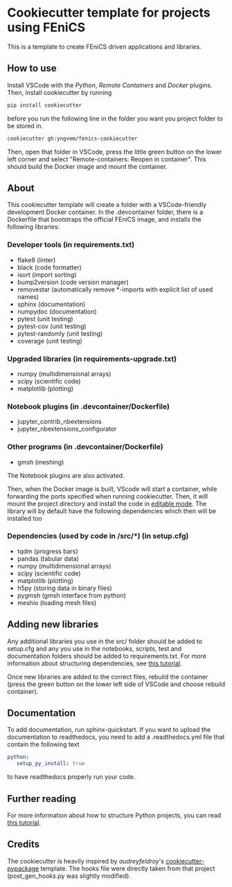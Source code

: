 # Cookiecutter template for projects using FEniCS
This is a template to create FEniCS driven applications and libraries.

## How to use
Install VSCode with the *Python*, *Remote Containers* and *Docker* plugins. Then, install cookiecutter by running

```bash
pip install cookiecutter
```

before you run the following line in the folder you want you project folder to be stored in.

```bash
cookiecutter gh:yngvem/fenics-cookiecutter
```

Then, open that folder in VSCode, press the little green button on the lower left corner and select "Remote-containers: Reopen in container". This should build the Docker image and mount the container.

## About
This cookiecutter template will create a folder with a VSCode-friendly development Docker container. In the .devcontainer folder, there is a Dockerfile that bootstraps the official FEniCS image, and installs the following libraries:

### Developer tools  (in requirements.txt)
 * flake8 (linter)
 * black (code formatter)
 * isort (import sorting)
 * bump2version (code version manager)
 * removestar (automatically remove *-imports with explicit list of used names)
 * sphinx (documentation)
 * numpydoc (documentation)
 * pytest (unit testing)
 * pytest-cov (unit testing)
 * pytest-randomly (unit testing)
 * coverage (unit testing)

### Upgraded libraries  (in requirements-upgrade.txt)
 * numpy (multidimensional arrays)
 * scipy (scientific code)
 * matplotlib (plotting)

### Notebook plugins (in .devcontainer/Dockerfile)
 * jupyter_contrib_nbextensions
 * jupyter_nbextensions_configurator

### Other programs (in .devcontainer/Dockerfile)
 * gmsh (meshing)

The Notebook plugins are also activated.

Then, when the Docker image is built, VScode will start a container, while forwarding the ports specified when running cookiecutter. Then, it will mount the project directory and install the code in [editable mode](https://packaging.python.org/guides/distributing-packages-using-setuptools/#working-in-development-mode). The library will by default have the following dependencies which then will be installed too

### Dependencies (used by code in /src/*) (in setup.cfg)
 * tqdm (progress bars)
 * pandas (tabular data)
 * numpy (multidimensional arrays)
 * scipy (scientific code)
 * matplotlib (plotting)
 * h5py (storing data in binary files)
 * pygmsh (gmsh interface from python)
 * meshio (loading mesh files)

## Adding new libraries
Any additional libraries you use in the src/ folder should be added to setup.cfg and any you use in the notebooks, scripts, test and documentation folders should be added to requirements.txt. For more information about structuring dependencies, see [this tutorial](https://github.com/yngvem/python-project-structure).

Once new libraries are added to the correct files, rebuild the container (press the green button on the lower left side of VSCode and choose rebuild container).

## Documentation
To add documentation, run sphinx-quickstart. If you want to upload the documentation to readthedocs, you need to add a .readthedocs.yml file that contain the following text

```yaml
python:
   setup_py_install: true
```

to have readthedocs properly run your code.

## Further reading
For more information about how to structure Python projects, you can read [this tutorial](https://github.com/yngvem/python-project-structure).


## Credits
The cookiecutter is heavily inspired by *audreyfeldroy*'s [cookiecutter-pypackage](https://github.com/audreyfeldroy/cookiecutter-pypackage) template. The hooks file were directly taken from that project (post_gen_hooks.py was slightly modified).
